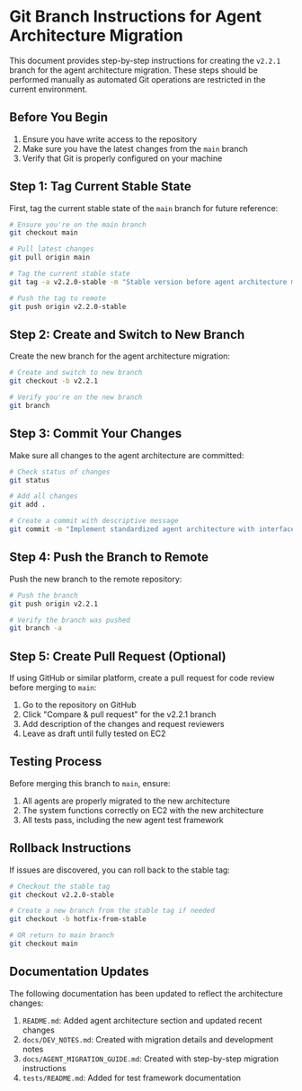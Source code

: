 # Git Branch Instructions for Agent Architecture Migration

This document provides step-by-step instructions for creating the `v2.2.1` branch for the agent architecture migration. These steps should be performed manually as automated Git operations are restricted in the current environment.

## Before You Begin

1. Ensure you have write access to the repository
2. Make sure you have the latest changes from the `main` branch
3. Verify that Git is properly configured on your machine

## Step 1: Tag Current Stable State

First, tag the current stable state of the `main` branch for future reference:

```bash
# Ensure you're on the main branch
git checkout main

# Pull latest changes
git pull origin main

# Tag the current stable state
git tag -a v2.2.0-stable -m "Stable version before agent architecture migration"

# Push the tag to remote
git push origin v2.2.0-stable
```

## Step 2: Create and Switch to New Branch

Create the new branch for the agent architecture migration:

```bash
# Create and switch to new branch
git checkout -b v2.2.1

# Verify you're on the new branch
git branch
```

## Step 3: Commit Your Changes

Make sure all changes to the agent architecture are committed:

```bash
# Check status of changes
git status

# Add all changes
git add .

# Create a commit with descriptive message
git commit -m "Implement standardized agent architecture with interfaces and base classes"
```

## Step 4: Push the Branch to Remote

Push the new branch to the remote repository:

```bash
# Push the branch
git push origin v2.2.1

# Verify the branch was pushed
git branch -a
```

## Step 5: Create Pull Request (Optional)

If using GitHub or similar platform, create a pull request for code review before merging to `main`:

1. Go to the repository on GitHub
2. Click "Compare & pull request" for the v2.2.1 branch
3. Add description of the changes and request reviewers
4. Leave as draft until fully tested on EC2

## Testing Process

Before merging this branch to `main`, ensure:

1. All agents are properly migrated to the new architecture
2. The system functions correctly on EC2 with the new architecture
3. All tests pass, including the new agent test framework

## Rollback Instructions

If issues are discovered, you can roll back to the stable tag:

```bash
# Checkout the stable tag
git checkout v2.2.0-stable

# Create a new branch from the stable tag if needed
git checkout -b hotfix-from-stable

# OR return to main branch
git checkout main
```

## Documentation Updates

The following documentation has been updated to reflect the architecture changes:

1. `README.md`: Added agent architecture section and updated recent changes
2. `docs/DEV_NOTES.md`: Created with migration details and development notes
3. `docs/AGENT_MIGRATION_GUIDE.md`: Created with step-by-step migration instructions
4. `tests/README.md`: Added for test framework documentation